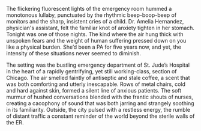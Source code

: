 The flickering fluorescent lights of the emergency room hummed a monotonous lullaby, punctuated by the rhythmic beep-boop-beep of monitors and the sharp, insistent cries of a child.  Dr. Amelia Hernandez, physician's assistant, felt the familiar knot of anxiety tighten in her stomach.  Tonight was one of those nights.  The kind where the air hung thick with unspoken fears and the weight of human suffering pressed down on you like a physical burden.  She’d been a PA for five years now, and yet, the intensity of these situations never seemed to diminish.

The setting was the bustling emergency department of St. Jude’s Hospital in the heart of a rapidly gentrifying, yet still working-class, section of Chicago.  The air smelled faintly of antiseptic and stale coffee, a scent that was both comforting and utterly inescapable.  Rows of metal chairs, cold and hard against skin, formed a silent line of anxious patients.  The soft murmur of hushed conversations blended with the frantic shouts of nurses, creating a cacophony of sound that was both jarring and strangely soothing in its familiarity. Outside, the city pulsed with a restless energy, the rumble of distant traffic a constant reminder of the world beyond the sterile walls of the ER.
